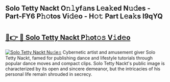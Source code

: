 ## Solo Tetty Nackt O𝚗𝚕yf𝚊ns L𝚎a𝚔ed N𝚞𝚍es - Part-FY6 P𝚑𝚘tos Vi𝚍𝚎o - H𝚘𝚝 Part L𝚎a𝚔s l9qYQ

# <h2><a href="http://kf57xn.oniu.top/?m=Solo+Tetty+Nackt">🔗👉 🔴 Solo Tetty Nackt P𝚑ot𝚘𝚜 V𝚒d𝚎o</a></h2>

[![Solo Tetty Nackt Nu𝚍e𝚜](https://i.imgur.com/0qMVB7G.gif)](http://kf57xn.oniu.top/?m=Solo+Tetty+Nackt)
Cybernetic artist and amusement giver Solo Tetty Nackt, famed for publishing dance and lifestyle tutorials through popular dance moves and compact clips. Solo Tetty Nackt's public image is characterized by its open and sincere demeanor, but the intricacies of his personal life remain shrouded in secrecy.  

